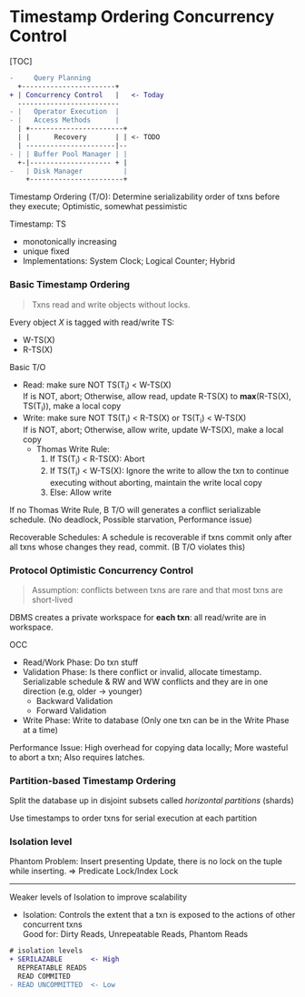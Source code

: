 # Timestamp Ordering Concurrency Control

[TOC]

```diff
-     Query Planning
  +-----------------------+
+ | Concurrency Control   |   <- Today
  -------------------------
- |   Operator Execution  |
- |   Access Methods      |
  | +-----------------------+
  | |      Recovery       | | <- TODO
  | ----------------------|--
- | | Buffer Pool Manager | |
  +-|-------------------- + |
-   | Disk Manager          |
    +-----------------------+
```

Timestamp Ordering (T/O): Determine serializability order of txns before they execute; Optimistic, somewhat pessimistic

Timestamp: TS

* monotonically increasing
* unique fixed
* Implementations: System Clock; Logical Counter; Hybrid

### Basic Timestamp Ordering

> Txns read and write objects without locks.

Every object $X$ is tagged with read/write TS:

* W-TS(X)
* R-TS(X)

Basic T/O

* Read: make sure NOT TS(T<sub>i</sub>) < W-TS(X)<br/>If is NOT, abort; Otherwise, allow read, update R-TS(X) to **max**(R-TS(X), TS(T<sub>i</sub>)), make a local copy
* Write: make sure NOT TS(T<sub>i</sub>) < R-TS(X) or TS(T<sub>i</sub>) < W-TS(X)<br/>If is NOT, abort; Otherwise, allow write, update W-TS(X), make a local copy
  * Thomas Write Rule:
    1. If TS(T<sub>i</sub>) < R-TS(X): Abort
    2. If TS(T<sub>i</sub>) < W-TS(X): Ignore the write to allow the txn to continue executing without aborting, maintain the write local copy
    3. Else: Allow write

If no Thomas Write Rule, B T/O will generates a conflict serializable schedule. (No deadlock, Possible starvation, Performance issue)

Recoverable Schedules: A schedule is recoverable if txns commit only after all txns whose changes they read, commit. (B T/O violates this)

### Protocol Optimistic Concurrency Control

> Assumption: conflicts between txns are rare and that most txns are short-lived

DBMS creates a private workspace for **each txn**: all read/write are in workspace.

OCC

* Read/Work Phase: Do txn stuff
* Validation Phase: Is there conflict or invalid, allocate timestamp. Serializable schedule & RW and WW conflicts and they are in one direction (e.g, older -> younger)
  * Backward Validation
  * Forward Validation
* Write Phase: Write to database (Only one txn can be in the Write Phase at a time)

Performance Issue: High overhead for copying data locally; More wasteful to abort a txn; Also requires latches.

### Partition-based Timestamp Ordering

Split the database up in disjoint subsets called *horizontal partitions* (shards)

Use timestamps to order txns for serial execution at each partition

### Isolation level

Phantom Problem: Insert presenting Update, there is no lock on the tuple while inserting. => Predicate Lock/Index Lock

---

Weaker levels of Isolation to improve scalability

* Isolation: Controls the extent that a txn is exposed to the actions of other concurrent txns<br/>Good for: Dirty Reads, Unrepeatable Reads, Phantom Reads

```diff
# isolation levels
+ SERILAZABLE       <- High
  REPREATABLE READS
  READ COMMITED
- READ UNCOMMITTED  <- Low
```

